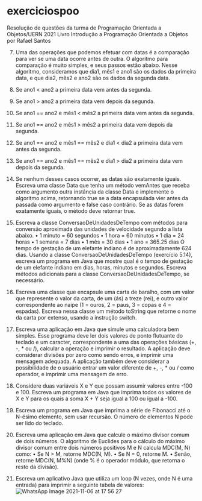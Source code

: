 # exerciciospoo
Resolução de questões da turma de Programação Orientada a Objetos/UERN 2021
Livro Introdução a Programação Orientada a Objetos por Rafael Santos

7. Uma das operações que podemos efetuar com datas é a comparação para ver se uma data ocorre
antes de outra. O algoritmo para comparação é muito simples, e seus passos estão abaixo. Nesse
algoritmo, consideramos que dia1, mês1 e ano1 são os dados da primeira data, e que dia2, mês2 e
ano2 são os dados da segunda data.
1. Se ano1 < ano2 a primeira data vem antes da segunda.
2. Se ano1 > ano2 a primeira data vem depois da segunda.
3. Se ano1 == ano2 e mês1 < mês2 a primeira data vem antes da segunda.
4. Se ano1 == ano2 e mês1 > mês2 a primeira data vem depois da segunda.
5. Se ano1 == ano2 e mês1 == mês2 e dia1 < dia2 a primeira data vem antes da segunda.
6. Se ano1 == ano2 e mês1 == mês2 e dia1 > dia2 a primeira data vem depois da segunda.
7. Se nenhum desses casos ocorrer, as datas são exatamente iguais.
Escreva uma classe Data que tenha um método vemAntes que receba como argumento outra
instância da classe Data e implemente o algoritmo acima, retornando true se a data encapsulada vier
antes da passada como argumento e false caso contrário. Se as datas forem exatamente iguais, o
método deve retornar true.

8. Escreva a classe ConversaoDeUnidadesDeTempo com métodos para conversão aproximada das
unidades de velocidade segundo a lista abaixo.
• 1 minuto = 60 segundos
• 1 hora = 60 minutos
• 1 dia = 24 horas
• 1 semana = 7 dias
• 1 mês = 30 dias
• 1 ano = 365.25 dias
O tempo de gestação de um elefante indiano é de aproximadamente 624 dias. Usando a classe
ConversaoDeUnidadesDeTempo (exercício 5.14), escreva um programa em Java que mostre qual é
o tempo de gestação de um elefante indiano em dias, horas, minutos e segundos. Escreva métodos
adicionais para a classe ConversaoDeUnidadesDeTempo, se necessário.

9. Escreva uma classe que encapsule uma carta de baralho, com um valor que represente o valor da
carta, de um (ás) a treze (rei), e outro valor correspondente ao naipe (1 = ouros, 2 = paus, 3 = copas
e 4 = espadas). Escreva nessa classe um método toString que retorne o nome da carta por extenso,
usando a instrução switch.

11. Escreva uma aplicação em Java que simule uma calculadora bem simples. Esse programa deve
ler dois valores de ponto flutuante do teclado e um caracter, correspondente a uma das operações
básicas (+, -, * ou /), calcular a operação e imprimir o resultado. A aplicação deve considerar
divisões por zero como sendo erros, e imprimir uma mensagem adequada. A aplicação também deve
considerar a possibilidade de o usuário entrar um valor diferente de +, -, * ou / como operador, e
imprimir uma mensagem de erro.

12. Considere duas variáveis X e Y que possam assumir valores entre -100 e 100. Escreva um
programa em Java que imprima todos os valores de X e Y para os quais a soma X + Y seja igual a
100 ou igual a -100.

13. Escreva um programa em Java que imprima a série de Fibonacci até o N-ésimo elemento, sem
usar recursão. O número de elementos N pode ser lido do teclado.

14. Escreva uma aplicação em Java que calcule o máximo divisor comum de dois números. O
algoritmo de Euclides para o cálculo do máximo divisor comum entre dois números positivos M e
N calcula MDC(M, N) como:
• Se N > M, retorne MDC(N, M).
• Se N = 0, retorne M.
• Senão, retorne MDC(N, M%N) (onde % é o operador módulo, que retorna o resto da
divisão). 

15. Escreva um aplicativo Java que utiliza um loop (N vezes, onde N é uma entrada) para imprimir
a seguinte tabela de valores: 
![WhatsApp Image 2021-11-06 at 17 56 27](https://user-images.githubusercontent.com/63133899/140623561-b061b50a-c7e0-4e6a-889c-96fd8edf284d.jpeg)
